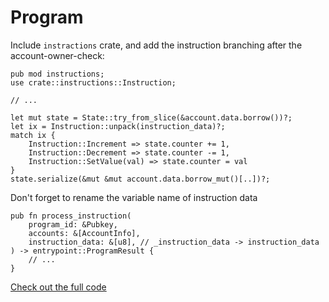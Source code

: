 # Program

Include `instractions` crate, and add the instruction branching after the account-owner-check:

```rust, ignore
pub mod instructions;
use crate::instructions::Instruction;

// ...

let mut state = State::try_from_slice(&account.data.borrow())?;
let ix = Instruction::unpack(instruction_data)?;
match ix {
    Instruction::Increment => state.counter += 1,
    Instruction::Decrement => state.counter -= 1,
    Instruction::SetValue(val) => state.counter = val
}
state.serialize(&mut &mut account.data.borrow_mut()[..])?;
```

Don't forget to rename the variable name of instruction data
```rust, ignore
pub fn process_instruction(
    program_id: &Pubkey,
    accounts: &[AccountInfo],
    instruction_data: &[u8], // _instruction_data -> instruction_data
) -> entrypoint::ProgramResult {
    // ...
}
```

[Check out the full code](https://github.com/n795113/solana-by-example/tree/main/examples/set_counter/program)